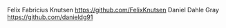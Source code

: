 Felix Fabricius Knutsen	https://github.com/FelixKnutsen
Daniel Dahle Gray https://github.com/danieldg91